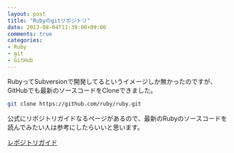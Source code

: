 ```yaml
---
layout: post
title: "Rubyのgitリポジトリ"
date: 2013-08-04T11:39:00+09:00
comments: true
categories: 
- Ruby
- git
- GitHub
---
```


RubyってSubversionで開発してるというイメージしか無かったのですが、GitHubでも最新のソースコードをCloneできました。

``` bash
git clone https://github.com/ruby/ruby.git
```

公式にリポジトリガイドなるページがあるので、最新のRubyのソースコードを読んでみたい人は参考にしたらいいと思います。

[レポジトリガイド](http://www.ruby-lang.org/ja/documentation/repository-guide/)
